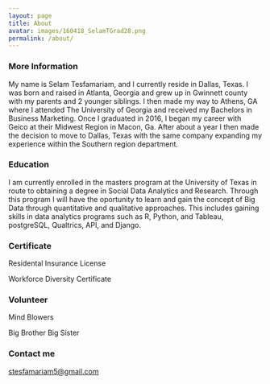 ```yaml
---
layout: page
title: About
avatar: images/160418_SelamTGrad28.png
permalink: /about/
---
```


### More Information

My name is Selam Tesfamariam, and I currently reside in Dallas, Texas. I was born and raised in Atlanta, Georgia and grew up in Gwinnett county with my parents and 2 younger siblings. I then made my way to Athens, GA where I attended The University of Georgia and received my Bachelors in Business Marketing. Once I graduated in 2016, I began my career with Geico at their Midwest Region in Macon, Ga. After about a year I then made the decision to move to Dallas, Texas with the same company expanding my experience within the Southern region department.

### Education
I am currently enrolled in the masters program at the University of Texas in route to obtaining a degree in Social Data Analytics and Research. Through this program I will have the oportunity to learn and gain the concept of Big Data through quantitative and qualitative approaches. This includes gaining skills in data analytics programs such as R, Python, and Tableau, postgreSQL, Qualtrics, API, and Django. 



### Certificate
Residental Insurance License

Workforce Diversity Certificate

### Volunteer
Mind Blowers

Big Brother Big Sister



### Contact me

[stesfamariam5@gmail.com](mailto:stesfamariam5@gmail.com)
